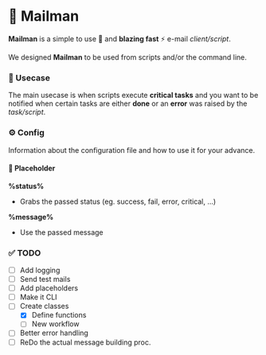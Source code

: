 # 📧 Mailman

**Mailman** is a simple to use 🔧 and **blazing fast** ⚡️ e-mail *client/script*.

We designed **Mailman** to be used from scripts and/or the command line.



### 💬 Usecase

The main usecase is when scripts execute **critical tasks** and you want to be notified when certain tasks are either **done** or an **error** was raised by the *task/script*. 



### ⚙️ Config

Information about the configuration file and how to use it for your advance.



#### 🔗 Placeholder
**%status%**

- Grabs the passed status (eg. success, fail, error, critical, ...)

**%message%**

* Use the passed message



### ✅ TODO

- [ ] Add logging
- [ ] Send test mails
- [ ] Add placeholders
- [ ] Make it CLI
- [ ] Create classes
  - [x] Define functions
  - [ ] New workflow
- [ ] Better error handling
- [ ] ReDo the actual message building proc.